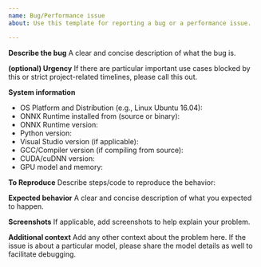 ```yaml
---
name: Bug/Performance issue
about: Use this template for reporting a bug or a performance issue.

---
```


**Describe the bug**
A clear and concise description of what the bug is.

**(optional) Urgency**
If there are particular important use cases blocked by this or strict project-related timelines, please call this out.

**System information**
- OS Platform and Distribution (e.g., Linux Ubuntu 16.04):
- ONNX Runtime installed from (source or binary):
- ONNX Runtime version:
- Python version:
- Visual Studio version (if applicable):
- GCC/Compiler version (if compiling from source):
- CUDA/cuDNN version:
- GPU model and memory:

**To Reproduce**
Describe steps/code to reproduce the behavior:

**Expected behavior**
A clear and concise description of what you expected to happen.

**Screenshots**
If applicable, add screenshots to help explain your problem.

**Additional context**
Add any other context about the problem here. If the issue is about a particular model, please share the model details as well to facilitate debugging.

